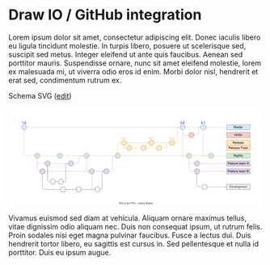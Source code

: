 # Draw IO / GitHub integration

Lorem ipsum dolor sit amet, consectetur adipiscing elit. Donec iaculis libero eu ligula tincidunt molestie. In turpis libero, posuere ut scelerisque sed, suscipit sed metus. Integer eleifend ut ante quis faucibus. Aenean sed porttitor mauris. Suspendisse ornare, nunc sit amet eleifend molestie, lorem ex malesuada mi, ut viverra odio eros id enim. Morbi dolor nisl, hendrerit et erat sed, condimentum rutrum ex.

Schema SVG (<a href="https://app.diagrams.net/?libs=general&mode=github#Hfedericobertoldi%2Ftest-draw-io%2Fmain%2Fschema.drawio.svg" target="_blank">edit</a>)

<a href="https://app.diagrams.net/?lightbox=1&mode=github#Hfedericobertoldi/test-draw-io/main/schema.drawio.svg" target="_blank"><img src="schema.drawio.svg" /></a>

Vivamus euismod sed diam at vehicula. Aliquam ornare maximus tellus, vitae dignissim odio aliquam nec. Duis non consequat ipsum, ut rutrum felis. Proin sodales nisi eget magna pulvinar faucibus. Fusce a lectus dui. Duis hendrerit tortor libero, eu sagittis est cursus in. Sed pellentesque et nulla id porttitor. Duis eu ipsum augue.
